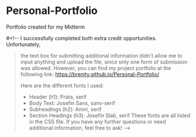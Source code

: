 # Personal-Portfolio
Portfolio created for my Midterm

#<!-- I successfully completed both extra credit opportunities. Unfortunately,
 > the text box for submitting additional information didn't allow me to input
 > anything and upload the file, since only one form of submission was
 > allowed. However, you can find my project portfolio at the following link:
 > https://brenity.github.io/Personal-Portfolio/
 >
 > Here are the different fonts I used:
 > * Header (h1): Prata, serif
 > * Body Text: Josefin Sans, sans-serif
 > * Subheadings (h2): Amiri, serif
 > * Section Headings (h3): Josefin Slab, serif
 > These fonts are all listed in the CSS file. If you have any further
 > questions or need additional information, feel free to ask!
-->
